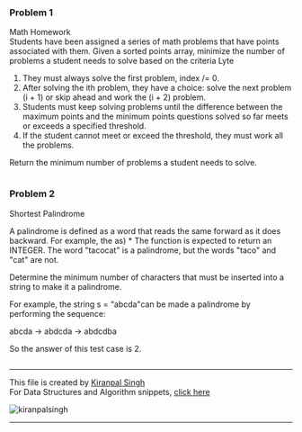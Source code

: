 ### Problem 1
Math Homework   
Students have been assigned a series of math problems that have points associated with them. Given a
sorted points array, minimize the number of problems a student needs to solve based on the criteria
Lyte

1. They must always solve the first problem, index /= 0.
2. After solving the ith problem, they have a choice: solve the next problem (i + 1) or skip ahead and work the (i + 2) problem.
3. Students must keep solving problems until the difference between the maximum points and the minimum
points questions solved so far meets or exceeds a specified threshold.
4. If the student cannot meet or exceed the threshold, they must work all the problems.

Return the minimum number of problems a student needs to solve.

```cpp

```

### Problem 2
Shortest Palindrome 

A palindrome is defined as a word that reads the same forward as it does backward. For example, the as) * The function is expected to return an INTEGER.
The word "tacocat" is a palindrome, but the words "taco" and "cat" are not. 

Determine the minimum number of characters that must be inserted into a string to make it a palindrome.

For example, the string s = “abcda"can be made a palindrome by performing the sequence:

abcda -> abdcda -> abdcdba

So the answer of this test case is 2.

```cpp

```

---
This file is created by [Kiranpal Singh](https://github.com/kiranpalsingh1806) <br>
For Data Structures and Algorithm snippets, [click here](https://github.com/kiranpalsingh1806/DSA-Code-Snippets) <br>
<p align="left"> <img src="https://komarev.com/ghpvc/?username=kiranpalsingh1806&label=Views&color=blue&style=plastic" alt="kiranpalsingh" /> </p>

---